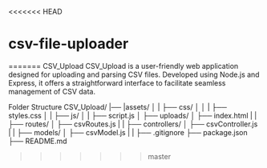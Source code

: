 <<<<<<< HEAD
# csv-file-uploader
=======
CSV_Upload
CSV_Upload is a user-friendly web application designed for uploading and parsing CSV files. Developed using Node.js and Express, it offers a straightforward interface to facilitate seamless management of CSV data.

Folder Structure
CSV_Upload/
|── |assets/
│   |      ├── css/
│   │      |     ├── styles.css
│   |      ├── js/
│   |            ├── script.js
│   ├── uploads/
│   ├── index.html
|   |
├── routes/
│   ├── csvRoutes.js
|   |
├── controllers/
│   ├── csvController.js
|   |
├── models/
│   ├── csvModel.js
|   |
├── .gitignore
├── package.json
├── README.md
>>>>>>> master
